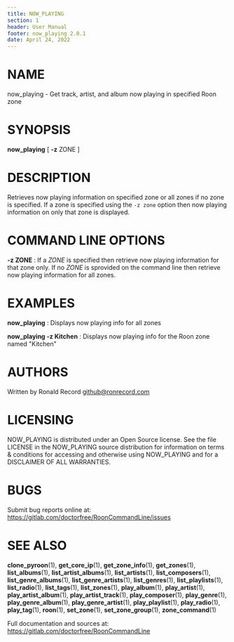 ```yaml
---
title: NOW_PLAYING
section: 1
header: User Manual
footer: now_playing 2.0.1
date: April 24, 2022
---
```

# NAME
now_playing - Get track, artist, and album now playing in specified Roon zone

# SYNOPSIS
**now_playing** [ **-z** ZONE ]

# DESCRIPTION
Retrieves now playing information on specified zone or all zones if no zone is specified. If a zone is specified using the `-z zone` option then now playing information on only that zone is displayed.

# COMMAND LINE OPTIONS

**-z ZONE**
: If a *ZONE* is specified then retrieve now playing information for that zone only. If no *ZONE* is sprovided on the command line then retrieve now playing information for all zones.

# EXAMPLES
**now_playing**
: Displays now playing info for all zones

**now_playing -z Kitchen**
: Displays now playing info for the Roon zone named "Kitchen"

# AUTHORS
Written by Ronald Record github@ronrecord.com

# LICENSING
NOW_PLAYING is distributed under an Open Source license.
See the file LICENSE in the NOW_PLAYING source distribution
for information on terms &amp; conditions for accessing and
otherwise using NOW_PLAYING and for a DISCLAIMER OF ALL WARRANTIES.

# BUGS
Submit bug reports online at: https://gitlab.com/doctorfree/RoonCommandLine/issues

# SEE ALSO
**clone_pyroon**(1), **get_core_ip**(1), **get_zone_info**(1), **get_zones**(1), **list_albums**(1), **list_artist_albums**(1), **list_artists**(1), **list_composers**(1), **list_genre_albums**(1), **list_genre_artists**(1), **list_genres**(1), **list_playlists**(1), **list_radio**(1), **list_tags**(1), **list_zones**(1), **play_album**(1), **play_artist**(1), **play_artist_album**(1), **play_artist_track**(1), **play_composer**(1), **play_genre**(1), **play_genre_album**(1), **play_genre_artist**(1), **play_playlist**(1), **play_radio**(1), **play_tag**(1), **roon**(1), **set_zone**(1), **set_zone_group**(1), **zone_command**(1)

Full documentation and sources at: https://gitlab.com/doctorfree/RoonCommandLine

